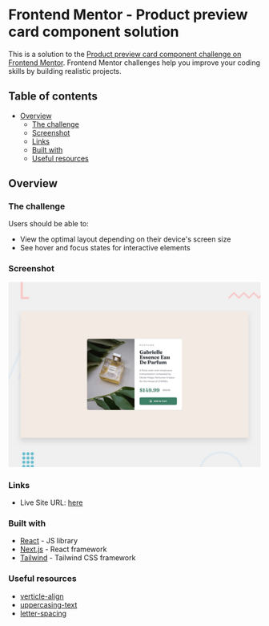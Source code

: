 # Frontend Mentor - Product preview card component solution

This is a solution to the [Product preview card component challenge on Frontend Mentor](https://www.frontendmentor.io/challenges/product-preview-card-component-GO7UmttRfa). Frontend Mentor challenges help you improve your coding skills by building realistic projects. 

## Table of contents

- [Overview](#overview)
  - [The challenge](#the-challenge)
  - [Screenshot](#screenshot)
  - [Links](#links)
  - [Built with](#built-with)
  - [Useful resources](#useful-resources)

## Overview

### The challenge

Users should be able to:

- View the optimal layout depending on their device's screen size
- See hover and focus states for interactive elements

### Screenshot

![Preview](./design/desktop-preview.jpg)

### Links

- Live Site URL: [here](https://your-live-site-url.com)

### Built with

- [React](https://reactjs.org/) - JS library
- [Next.js](https://nextjs.org/) - React framework
- [Tailwind](https://tailwindcss.com/) - Tailwind CSS framework

### Useful resources

- [verticle-align](https://tailwindcss.com/docs/vertical-align) 
- [uppercasing-text](https://tailwindcss.com/docs/text-transform#uppercasing-text)
- [letter-spacing](https://tailwindcss.com/docs/letter-spacing#using-a-custom-value)
